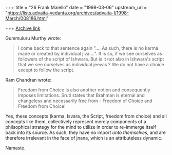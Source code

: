 +++
title = "26 Frank Maiello"
date = "1998-03-06"
upstream_url = "https://lists.advaita-vedanta.org/archives/advaita-l/1998-March/008186.html"

+++
[Archive link](https://lists.advaita-vedanta.org/archives/advaita-l/1998-March/008186.html)

Gummuluru Murthy wrote:
>
> I come back to that sentence again ".... As such, there is no karma made
> or created by individual jiva....". It is so, if we see ourselves as
> followers of the script of Ishwara. But is it not also in Ishwara's
> script that we see ourselves as individual jeevas ? We do not have a
> choice except to follow the script.


Ram Chandran wrote:
>
>Freedom from Choice is also another notion and consequently
>imposes limitations.  Sruti states that Brahman is eternal and
>changeless and necessarily free from - Freedom of Choice and Freedom
>from Choice!


Yes, these concepts (karma, Isvara, the Script, freedom from choice)
and all concepts like them, collectively represent merely components
of a philsophical strategy for the mind to utilize in order to
re-immerge itself back into its source.  As such, they have no
import *unto themselves*, and are therefore irrelevant in the face
of jnana, which is an attributeless dynamic.

Namaste.

